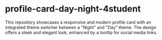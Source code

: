 # profile-card-day-night-4student
This repository showcases a responsive and modern profile card with an integrated theme switcher between a "Night" and "Day" theme. The design offers a sleek and elegant look, enhanced by a tooltip for social media links.
